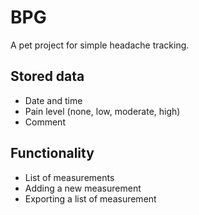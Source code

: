 # BPG
A pet project for simple headache tracking.

## Stored data
- Date and time
- Pain level (none, low, moderate, high)
- Comment

## Functionality
- List of measurements
- Adding a new measurement
- Exporting a list of measurement
